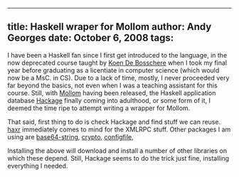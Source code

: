 -----
title:  Haskell wraper for Mollom
author: Andy Georges
date: October 6, 2008
tags: 
-----







I have been a Haskell fan since I first get introduced to the language,
in the now deprecated course taught by [Koen De
Bosschere](http://www.elis.ugent.be/~kdb) when I took my final year
before graduating as a licentiate in computer science (which would now
be a MsC. in CS). Due to a lack of time, mostly, I never proceeded very
far beyond the basics, not even when I was a teaching assistant for this
course. Still, with [Mollom](http://mollom.com/) having been released,
the Haskell application database
[Hackage](http://hackagedb.haskell.org/) finally coming into adulthood,
or some form of it, I deemed the time ripe to attempt writing a wrapper
for Mollom.


That said, first thing to do is check Hackage and find stuff we can
reuse.
[haxr](http://hackage.haskell.org/cgi-bin/hackage-scripts/package/haxr)
immediately comes to mind for the XMLRPC stuff. Other packages I am
using are
[base64-string](http://hackage.haskell.org/cgi-bin/hackage-scripts/package/base64-string),
[crypto](http://hackage.haskell.org/packages/archive/Crypto/4.1.0/doc/html/Data-Digest-SHA1.html),
[configfile](http://hackage.haskell.org/cgi-bin/hackage-scripts/package/ConfigFile),


Installing the above will download and install a number of other
libraries on which these depend. Still, Hackage seems to do the trick
just fine, installing everything I needed.




